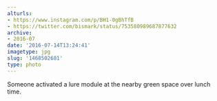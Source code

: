 ```yaml
---
alturls:
- https://www.instagram.com/p/BH1-0gBhTfB
- https://twitter.com/bismark/status/753580989687877632
archive:
- 2016-07
date: '2016-07-14T13:24:41'
imagetype: jpg
slug: '1468502681'
type: photo
---
```


Someone activated a lure module at the nearby green space over lunch time.

